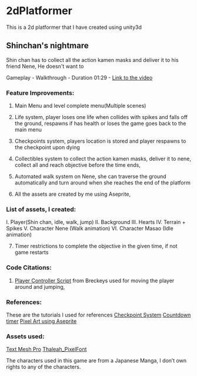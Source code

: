 # 2dPlatformer
This is a 2d platformer that I have created using unity3d

## Shinchan's nightmare

Shin chan has to collect all the action kamen masks and deliver it to his friend Nene, He doesn't want to

Gameplay - Walkthrough - Duration 01:29 - [Link to the video](https://youtu.be/I-NumSuFbEI)

### Feature Improvements:

1. Main Menu and level complete menu(Multiple scenes)
 
2. Life system, player loses one life when collides with spikes and falls off the ground, respawns if has health or loses the game goes back to the main menu
 
3. Checkpoints system, players location is stored and player respawns to the checkpoint upon dying
 
4. Collectibles system to collect the action kamen masks, deliver it to nene, collect all and reach objective before the time ends,

5. Automated walk system on Nene, she can traverse the ground automatically and turn around when she reaches the end of the platform

6. All the assets are created by me using Aseprite,

### List of assets, I created: 
I. Player(Shin chan, idle, walk, jump)
II. Background 
III. Hearts
IV. Terrain + Spikes
V. Character Nene (Walk animation)
VI. Character Masao (Idle animation)

7.  Timer restrictions to complete the objective in the given time, if not game restarts

### Code Citations:
1. [Player Controller Script](https://github.com/Brackeys/2D-Character-Controller) from Breckeys used for moving the player around and jumping,


### References: 
These are the tutorials I used for references
[Checkpoint System](https://www.youtube.com/watch?v=ofCLJsSUom0)
[Countdown timer](https://www.youtube.com/watch?v=o0j7PdU88a4)
[Pixel Art using Aseprite](https://www.youtube.com/watch?v=N4Z4MdZ1KWY&t=1s)

### Assets used:
[Text Mesh Pro](https://assetstore.unity.com/packages/essentials/beta-projects/textmesh-pro-84126)
[Thaleah_PixelFont](https://assetstore.unity.com/packages/2d/fonts/free-pixel-font-thaleah-140059)

The characters used in this game are from a Japanese Manga, I don’t own rights to any of the characters.

